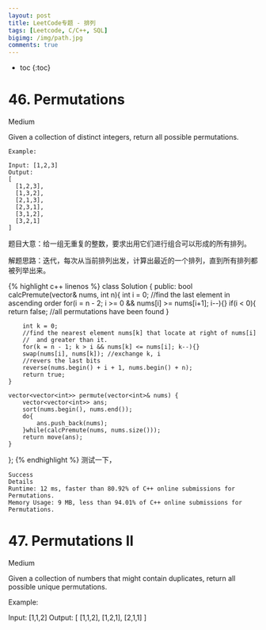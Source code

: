 ```yaml
---
layout: post
title: LeetCode专题 - 排列
tags: [Leetcode, C/C++, SQL]
bigimg: /img/path.jpg
comments: true
---
```


* toc
{:toc}

# 46. Permutations

Medium

Given a collection of distinct integers, return all possible permutations.

```
Example:

Input: [1,2,3]
Output:
[
  [1,2,3],
  [1,3,2],
  [2,1,3],
  [2,3,1],
  [3,1,2],
  [3,2,1]
]
```
题目大意：给一组无重复的整数，要求出用它们进行组合可以形成的所有排列。

解题思路：迭代，每次从当前排列出发，计算出最近的一个排列，直到所有排列都被列举出来。

{% highlight c++ linenos %}
class Solution {
public:
    bool calcPremute(vector<int>& nums, int n){
        int i = 0;
        //find the last element in ascending order
        for(i = n - 2; i >= 0 && nums[i] >= nums[i+1]; i--){}
        if(i < 0){
            return false; //all permutations have been found
        }

        int k = 0;
        //find the nearest element nums[k] that locate at right of nums[i]
        //  and greater than it.
        for(k = n - 1; k > i && nums[k] <= nums[i]; k--){}
        swap(nums[i], nums[k]); //exchange k, i
        //revers the last bits
        reverse(nums.begin() + i + 1, nums.begin() + n);
        return true;
    }

    vector<vector<int>> permute(vector<int>& nums) {
        vector<vector<int>> ans;
        sort(nums.begin(), nums.end());
        do{
            ans.push_back(nums);
        }while(calcPremute(nums, nums.size()));
        return move(ans);
    }        
};
{% endhighlight %}
测试一下，
```
Success
Details
Runtime: 12 ms, faster than 80.92% of C++ online submissions for Permutations.
Memory Usage: 9 MB, less than 94.01% of C++ online submissions for Permutations.
```

# 47. Permutations II

Medium

Given a collection of numbers that might contain duplicates, return all possible unique permutations.

Example:

Input: [1,1,2]
Output:
[
  [1,1,2],
  [1,2,1],
  [2,1,1]
]

